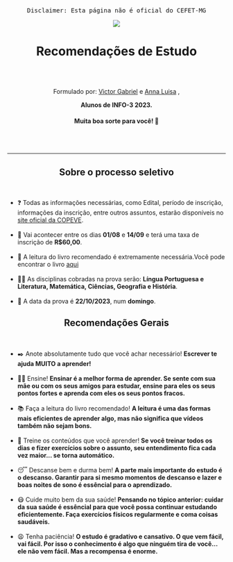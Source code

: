 <div align="center">
    <pre>Disclaimer: Esta página não é oficial do CEFET-MG</pre>
    <img src="https://seeklogo.com/images/C/CEFET_-_MG-logo-715CEA28CB-seeklogo.com.png" />
    <h1>Recomendações de Estudo</h1>
    <br><br>
    <p>Formulado por:
        <a href="https://github.com/victorZoro">Victor Gabriel</a>
        e
        <a href="https://github.com/Anna21112">Anna Luisa</a>
        ,
    </p>
    <p><strong>Alunos de INFO-3 2023.</strong></p>
    <h4>Muita boa sorte para você! 💖</h4>
    <br><br>
</div>

---
<h2 align="center">Sobre o processo seletivo</h2><br>

<div>
    <ul>
        <li>❓ Todas as informações necessárias, como Edital, período de inscrição, informações da inscrição, entre outros assuntos, estarão disponíveis no <a href="https://copeve.cefetmg.br/processos/2024_TEC">site oficial da COPEVE</a>.</li><br>
        <li>📆 Vai acontecer entre os dias <strong>01/08</strong> e <strong>14/09</strong> e terá uma taxa de inscrição de <strong>R$60,00</strong>.</li><br>
        <li>📖 A leitura do livro recomendado é extremamente necessária.Você pode encontrar o livro <a href="https://www.led.cefetmg.br/coletanea-de-contos-fantasticos-de-terror-e-de-realismo-magico/">aqui</a></li><br>
        <li>🧑‍🏫 As disciplinas cobradas na prova serão: <strong>Língua Portuguesa e Literatura, Matemática, Ciências, Geografia e História</strong>.</li><br>
        <li>📃 A data da prova é <strong>22/10/2023</strong>, num <strong>domingo</strong>.</li>
    </ul>
</div>

<h2 align="center">Recomendações Gerais</h2><br>

<div>
    <ul>
        <li>✒️ Anote absolutamente tudo que você achar necessário! <strong>Escrever te ajuda MUITO a aprender!</strong></li><br>
        <li>👩‍🏫 Ensine! <strong>Ensinar é a melhor forma de aprender. Se sente com sua mãe ou com os seus amigos para estudar, ensine para eles os seus pontos fortes e aprenda com eles os seus pontos fracos.</strong></li><br>
        <li>📚 Faça a leitura do livro recomendado! <strong>A leitura é uma das formas mais eficientes de aprender algo, mas não significa que vídeos também não sejam bons.</strong></li><br>
        <li>💪 Treine os conteúdos que você aprender! <strong>Se você treinar todos os dias e fizer exercícios sobre o assunto, seu entendimento fica cada vez maior... se torna automático.</strong></li><br>
        <li>😴 Descanse bem e durma bem! <strong>A parte mais importante do estudo é o descanso. Garantir para si mesmo momentos de descanso e lazer e boas noites de sono é essêncial para o aprendizado.</strong></li><br>
        <li>😷 Cuide muito bem da sua saúde! <strong>Pensando no tópico anterior: cuidar da sua saúde é essêncial para que você possa continuar estudando eficientemente. Faça exercícios físicos regularmente e coma coisas saudáveis.</strong></li><br>
        <li>😩 Tenha paciência! <strong>O estudo é gradativo e cansativo. O que vem fácil, vai fácil. Por isso o conhecimento é algo que ninguém tira de você... ele não vem fácil. Mas a recompensa é enorme.</strong></li><br>
    </ul>
</div>
